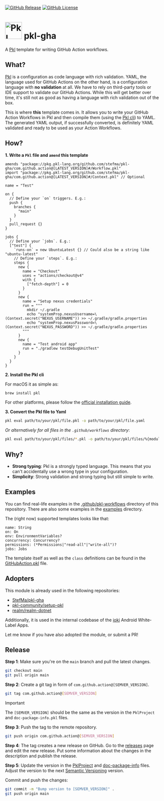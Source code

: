 [![GitHub Release](https://img.shields.io/github/v/release/stefma/pkl-gha?include_prereleases)](https://github.com/StefMa/pkl-gha/releases/latest)
[![GitHub License](https://img.shields.io/github/license/stefma/pkl-gha)](https://github.com/StefMa/pkl-gha/blob/main/LICENSE)

# <img src="icon.png" alt="Pkl" width="55"/> pkl-gha

A [Pkl](https://pkl-lang.org/) template for writing GitHub Action workflows.

## What?

[Pkl](https://pkl-lang.org/) is a configuration as code language with rich validation.
YAML, the language used for GitHub Actions on the other hand, is a configuration language with **no validation** at all.
We have to rely on third-party tools or IDE support to validate our GitHub Actions.
While this will get better over time, it's still not as good as having a language with rich validation out of the box.

This is where **this** template comes in.
It allows you to write your GitHub Action Workflows in Pkl
and then compile them (using the [Pkl cli](https://pkl-lang.org/main/current/pkl-cli/index.html#installation)) to YAML.
The generated YAML output, if successfully converted, 
is definitely YAML validated and ready to be used as your Action Workflows.

## How?

**1. Write a `Pkl` file and `amend` this template**

```pkl
amends "package://pkg.pkl-lang.org/github.com/stefma/pkl-gha/com.github.action@[LATEST_VERSION]#/Workflow.pkl"
import "package://pkg.pkl-lang.org/github.com/stefma/pkl-gha/com.github.action@[LATEST_VERSION]#/Context.pkl" // Optional

name = "Test"

on {
  // Define your `on` triggers. E.g.:
  push {
    branches {
      "main"
    }
  }
  pull_request {}
}

jobs {
  // Define your `jobs`. E.g.: 
  ["test"] {
    `runs-on` = new UbuntuLatest {} // Could also be a string like "ubuntu-latest"
    // Define your `steps`. E.g.:
    steps {
      new {
        name = "Checkout"
        uses = "actions/checkout@v4"
        with {
          ["fetch-depth"] = 0
        }
      }
      new {
        name = "Setup nexus credentials"
        run = """
          mkdir ~/.gradle
          echo "systemProp.nexusUsername=\(Context.secret("NEXUS_USERNAME")) >> ~/.gradle/gradle.properties
          echo "systemProp.nexusPassword=\(Context.secret("NEXUS_PASSWORD")) >> ~/.gradle/gradle.properties
        """
      }
      new {
        name = "Test android app"
        run = "./gradlew testDebugUnitTest"
      }
    }
  }
}
```

**2. Install the Pkl cli**

For macOS it as simple as:
```bash
brew install pkl
````

For other platforms, please follow the [official installation guide](https://pkl-lang.org/main/current/pkl-cli/index.html#installation).

**3. Convert the Pkl file to Yaml**

```bash
pkl eval path/to/your/pkl/file.pkl -o path/to/your/pkl/file.yaml
```

*Or alternatively for all files in the `.github/workflows` directory*:
```bash
pkl eval path/to/your/pkl/files/*.pkl -o path/to/your/pkl/files/%{moduleName}.yml
```

## Why?

* **Strong typing**: Pkl is a strongly typed language. This means that you can't accidentally use a wrong type in your
  configuration.
* **Simplicity**: Strong validation and strong typing but still simple to write.

## Examples

You can find real-life examples in the [.github/pkl-workflows](.github/pkl-workflows) directory of this repository.
There are also some examples in the [examples](examples) directory.

The (right now) supported templates looks like that:
```
name: String
on: On
env: EnvironmentVariables?
concurrency: Concurrency?
permissions: (*Permissions|"read-all"|"write-all")?
jobs: Jobs
```

The template itself as well as the `class` definitions can be found in the [GitHubAction.pkl](GitHubAction.pkl) file.

## Adopters

This module is already used in the following repositories:
* [StefMa/pkl-gha](https://github.com/StefMa/pkl-gha/tree/725a23cc42112a11dec32ff934d3166bddc54e5c/.github/pkl-workflows)
* [pkl-community/setup-pkl](https://github.com/pkl-community/setup-pkl/tree/52a58184f4f3e64a7fd8444f2a5dee6fa8eeba58/.github/pkl-workflows)
* [realm/realm-dotnet](https://github.com/realm/realm-dotnet/tree/d44ca659e2744ce0a210ff7ffbcb59607d8b3dac/.github/pkl-workflows)

Additionally, it is used in the internal codebase of the [ioki](https://ioki.com/en/platform/) Android White-Label Apps.

Let me know if you have also adopted the module, or submit a PR!

## Release

**Step 1**: Make sure you're on the `main` branch and pull the latest changes.

```bash
git checkout main
git pull origin main
```

**Step 2**: Create a git tag in form of `com.github.action@[SEMVER_VERSION]`.

```bash
git tag com.github.action@[SEMVER_VERSION]
```

> [!IMPORTANT]
> The `[SEMVER_VERSION]` should be the same as the version in the `PklProject` and `doc-package-info.pkl` files.

**Step 3**: Push the tag to the remote repository.

```bash
git push origin com.github.action@[SEMVER_VERSION]
```

**Step 4**: The tag creates a new release on GitHub.
Go to the [releases](http://github.com/StefMa/pkl-gha/releases) page and edit the new release.
Put some information about the changes in the description and publish the release.

**Step 5**: Update the version in the [PklProject](PklProject) and [doc-package-info](doc-package-info.pkl) files.
Adjust the version to the next [Semantic Versioning](https://semver.org/) version.

Commit and push the changes:
```bash
git commit -m "Bump version to [SEMVER_VERSION]" .
git push origin main
```
